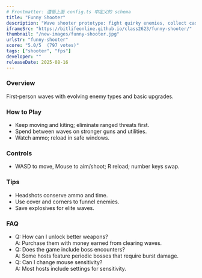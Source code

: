 ```yaml
---
# Frontmatter: 遵循上面 config.ts 中定义的 schema
title: "Funny Shooter"
description: "Wave shooter prototype: fight quirky enemies, collect cash, and upgrade weapons to survive increasingly tough rounds." 
iframeSrc: "https://bitlifeonline.github.io/class2623/funny-shooter/"
thumbnail: "/new-images/funny-shooter.jpg"
urlstr: "funny-shooter"
score: "5.0/5  (797 votes)"
tags: ["shooter", "fps"]
developer: ""
releaseDate: 2025-08-16
---
```




### Overview
First‑person waves with evolving enemy types and basic upgrades.

### How to Play
- Keep moving and kiting; eliminate ranged threats first.
- Spend between waves on stronger guns and utilities.
- Watch ammo; reload in safe windows.

### Controls
- WASD to move, Mouse to aim/shoot; R reload; number keys swap.

### Tips
- Headshots conserve ammo and time.
- Use cover and corners to funnel enemies.
- Save explosives for elite waves.

### FAQ
- Q: How can I unlock better weapons?  
  A: Purchase them with money earned from clearing waves.
- Q: Does the game include boss encounters?  
  A: Some hosts feature periodic bosses that require burst damage.
- Q: Can I change mouse sensitivity?  
  A: Most hosts include settings for sensitivity.

